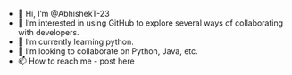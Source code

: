 - 👋 Hi, I’m @AbhishekT-23
- 👀 I’m interested in using GitHub to explore several ways of collaborating with developers.
- 🌱 I’m currently learning python.
- 💞️ I’m looking to collaborate on Python, Java, etc.
- 📫 How to reach me - post here

<!---
AbhishekT-23/AbhishekT-23 is a ✨ special ✨ repository because its `README.md` (this file) appears on your GitHub profile.
You can click the Preview link to take a look at your changes.
--->
